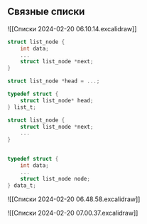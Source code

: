 ## Связные списки


![[Списки 2024-02-20 06.10.14.excalidraw]]
```c
struct list_node {
	int data;
	...
	struct list_node *next;
}

struct list_node *head = ...;

typedef struct {
	struct list_node* head;
} list_t;
```


```c
struct list_node {
	struct list_node *next;
	...
}


typedef struct {
	int data;
	...
	struct list_node node;
} data_t;
```

![[Списки 2024-02-20 06.48.58.excalidraw]]


![[Списки 2024-02-20 07.00.37.excalidraw]]